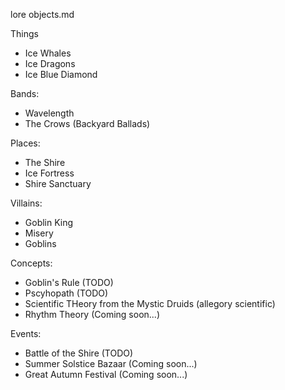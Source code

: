 lore objects.md

Things
* Ice Whales
* Ice Dragons
* Ice Blue Diamond

Bands:
* Wavelength
* The Crows (Backyard Ballads)

Places:
* The Shire
* Ice Fortress
* Shire Sanctuary

Villains:
* Goblin King
* Misery
* Goblins

Concepts:
* Goblin's Rule (TODO)
* Pscyhopath (TODO)
* Scientific THeory from the Mystic Druids (allegory scientific)
* Rhythm Theory (Coming soon...)

Events:
  - Battle of the Shire (TODO)
  - Summer Solstice Bazaar (Coming soon...)
  - Great Autumn Festival (Coming soon...)